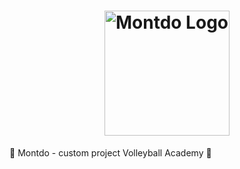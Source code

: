<h1 align = "center">
    <a href="https://chrsitmas-tree-client-p1mr.vercel.app/"><img width="200" alt="Montdo Logo" src="https://lh3.googleusercontent.com/3ruhBtHlOBkqa62q0UtWt_-HKaUg4T0162NsHCUF2LT7Etm_1u7Bvnu7H0kYZ0bF1MePqTcF3qwE4ywX9SLuPEYDLGpY1JNQpJBQFf1S"></a>
</h1>
🏐 Montdo - custom project Volleyball Academy 🏐
